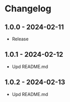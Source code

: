  
# Changelog

## 1.0.0 - 2024-02-11
- Release

## 1.0.1 - 2024-02-12
- Upd README.md

## 1.0.2 - 2024-02-13
- Upd README.md
